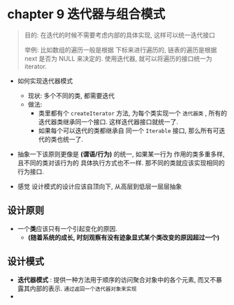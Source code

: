 # chapter  9 迭代器与组合模式

> 目的: 在迭代的时候不需要考虑内部的具体实现, 这样可以统一迭代接口
>
> 举例: 比如数组的遍历一般是根据 下标来进行遍历的, 链表的遍历是根据 next 是否为 NULL 来决定的. 使用迭代器, 就可以将遍历的接口统一为 iterator.



* 如何实现迭代器模式
  * 现状: 多个不同的类, 都需要迭代
  * 做法: 
    * 类里都有个 `createIterator` 方法, 为每个类实现一个 `迭代器类` , 所有的迭代器类继承同一个接口. 这样迭代器接口就统一了. 
    * 如果每个可以迭代的类都继承自 同一个 `Iterable` 接口, 那么所有可迭代的类也统一了.





* 抽象一下该原则更像是 **(谓语/行为)** 的统一, 如果某一行为 作用的类多重多样, 且不同的类对该行为的 具体执行方式也不一样. 那不同的类就应该实现相同的行为接口.
* 感觉 设计模式的设计应该自顶向下, 从高层到低层一层层抽象





## 设计原则

* 一个**类**应该只有一个引起变化的原因. 
  * **(随着系统的成长, 时刻观察有没有迹象显式某个类改变的原因超过一个)**

## 设计模式

* **迭代器模式** : 提供一种方法用于顺序的访问聚合对象中的各个元素, 而又不暴露其内部的表示. `通过返回一个迭代器对象来实现`
* 